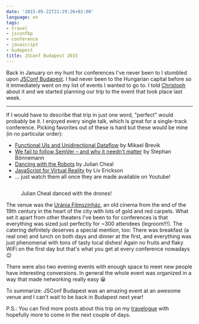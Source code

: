 ```yaml
---
date: '2015-05-22T21:29:26+02:00'
language: en
tags:
- travel
- jsconfbp
- conference
- javascript
- budapest
title: JSConf Budapest 2015
---
```



Back in January on my hunt for conferences I've never been to I stumbled upon
[JSConf Budapest][jsconfbp]. I had never been to the Hungarian capital before so
it immediately went on my list of events I wanted to go to. I told [Christoph][]
about it and we started planning our trip to the event that took place last
week.

-------

If I would have to describe that trip in just one word, "perfect" would probably
be it. I enjoyed every single talk, which is great for a single-track
conference. Picking favorites out of these is hard but these would be mine (in
no particular order):

* [Functional UIs and Unidirectional Dataflow][t1] by Mikael Brevik
* [We fail to follow SemVer – and why it needn’t matter][t2] by Stephan Bönnemann
* [Dancing with the Robots][t3] by Julian Cheal
* [JavaScript for Virtual Reality][t4] by Liv Erickson
* ... just watch them all once they are made available on Youtube!

<figure><img src="http://photos.h10n.me/Conferences/JSConf-Budapest-2015/i-kMksN7r/0/XL/DSC03761-XL.jpg" alt="">
<figcaption>
    <p>Julian Cheal danced with the drones!</p>
</figcaption></figure>

The venue was the [Uránia Filmszínház][urania], an old cinema from the end of
the 19th century in the heart of the city with lots of gold and red carpets.
What set it apart from other theaters I've been to for conferences is that
everything was sized just perfectly for ~300 attendees (legroom!!!). The
catering definitely deserves a special mention, too: There was breakfast (a real
one) and lunch on both days and dinner at the first, and everything was just
phenomenal with tons of tasty local dishes! Again no fruits and flaky WiFi on
the first day but that's what you get at every conference nowadays 😉

There were also two evening events with enough space to meet new people have
interesting conversions. In general the whole event was organized in a way that
made networking really easy 😀

To summarize: JSConf Budapest was an amazing event at an awesome venue and I
can't wait to be back in Budapest next year!

P.S.: You can find more posts about this trip on my [travelogue][tl] with
hopefully more to come in the next couple of days.


[urania]: http://www.urania-nf.hu/
[jsconfbp]: http://jsconfbp.com/
[t1]: http://jsconfbp.com/#mikaelbrevik
[t2]: http://jsconfbp.com/#boennemann
[t3]: http://jsconfbp.com/#juliancheal
[t4]: http://jsconfbp.com/#misslivirose
[Christoph]: https://twitter.com/overaldi
[tl]: http://travelogue.h10n.me/journey/jsconfbp-2015/

